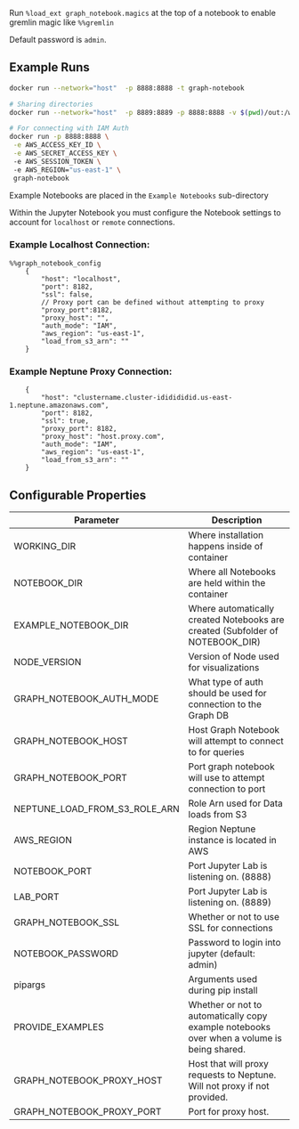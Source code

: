 

Run `%load_ext graph_notebook.magics` at the top of a notebook to enable gremlin magic like `%%gremlin`

Default password is `admin`.

## Example Runs
```sh
docker run --network="host"  -p 8888:8888 -t graph-notebook

# Sharing directories
docker run --network="host"  -p 8889:8889 -p 8888:8888 -v $(pwd)/out:/working 

# For connecting with IAM Auth
docker run -p 8888:8888 \
 -e AWS_ACCESS_KEY_ID \
 -e AWS_SECRET_ACCESS_KEY \ 
 -e AWS_SESSION_TOKEN \ 
 -e AWS_REGION="us-east-1" \
 graph-notebook
```

Example Notebooks are placed in the `Example Notebooks` sub-directory

Within the Jupyter Notebook you must configure the Notebook settings to account for `localhost` or `remote` connections.

### Example Localhost Connection:
```ipynb
%%graph_notebook_config
    {
        "host": "localhost",
        "port": 8182,
        "ssl": false,
        // Proxy port can be defined without attempting to proxy
        "proxy_port":8182,
        "proxy_host": "",
        "auth_mode": "IAM",
        "aws_region": "us-east-1",
        "load_from_s3_arn": ""
    }
```

### Example Neptune Proxy Connection:
```ipynb
    {
        "host": "clustername.cluster-ididididid.us-east-1.neptune.amazonaws.com",
        "port": 8182,
        "ssl": true,
        "proxy_port": 8182,
        "proxy_host": "host.proxy.com",
        "auth_mode": "IAM",
        "aws_region": "us-east-1",
        "load_from_s3_arn": ""
    }
```



## Configurable Properties

| Parameter      | Description |
| ----------- | ----------- |
| WORKING_DIR   | Where installation happens inside of container        |
| NOTEBOOK_DIR   | Where all Notebooks are held within the container        |
| EXAMPLE_NOTEBOOK_DIR   | Where automatically created Notebooks are created (Subfolder of NOTEBOOK_DIR)        |
| NODE_VERSION   | Version of Node used for visualizations        |
| GRAPH_NOTEBOOK_AUTH_MODE   | What type of auth should be used for connection to the Graph DB        |
| GRAPH_NOTEBOOK_HOST   | Host Graph Notebook will attempt to connect to for queries         |
| GRAPH_NOTEBOOK_PORT   | Port graph notebook will use to attempt connection to port        |
| NEPTUNE_LOAD_FROM_S3_ROLE_ARN   | Role Arn used for Data loads from S3        |
| AWS_REGION   | Region Neptune instance is located in AWS        |
| NOTEBOOK_PORT   | Port Jupyter Lab is listening on. (8888)        |
| LAB_PORT   | Port Jupyter Lab is listening on. (8889)        |
| GRAPH_NOTEBOOK_SSL   | Whether or not to use SSL for connections        |
| NOTEBOOK_PASSWORD   | Password to login into jupyter (default: admin)       |
| pipargs   | Arguments used during pip install        |
| PROVIDE_EXAMPLES   | Whether or not to automatically copy example notebooks over when a volume is being shared.        |
| GRAPH_NOTEBOOK_PROXY_HOST   | Host that will proxy requests to Neptune. Will not proxy if not provided.        |
| GRAPH_NOTEBOOK_PROXY_PORT   | Port for proxy host.        |




